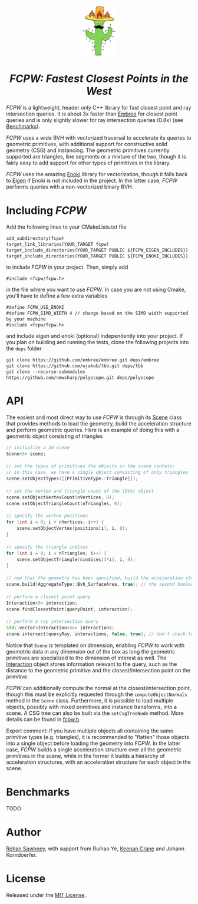 <p align="center">
<img src="logo.png" height="140" width="100">
</p>
<h1 align="center"><em>FCPW: Fastest Closest Points in the West</em></h1>

*FCPW* is a lightweight, header only C++ library for fast closest point and ray intersection queries. It is about 3x faster than <a href="https://www.embree.org">Embree</a> for closest point queries and is only slightly slower for ray intersection queries (0.8x) (see [Benchmarks](#Benchmarks)).

*FCPW* uses a wide BVH with vectorized traversal to accelerate its queries to geometric primitives, with additional support for constructive solid geometry (CSG) and instancing. The geometric primitives currently supported are triangles, line segments or a mixture of the two, though it is fairly easy to add support for other types of primitives in the library.

*FCPW* uses the amazing <a href="https://github.com/mitsuba-renderer/enoki">Enoki</a> library for vectorization, though it falls back to <a href="http://eigen.tuxfamily.org/index.php?title=Main_Page">Eigen</a> if Enoki is not included in the project. In the latter case, *FCPW* performs queries with a non-vectorized binary BVH.

# Including *FCPW*

Add the following lines to your CMakeLists.txt file

```
add_subdirectory(fcpw)
target_link_libraries(YOUR_TARGET fcpw)
target_include_directories(YOUR_TARGET PUBLIC ${FCPW_EIGEN_INCLUDES})
target_include_directories(YOUR_TARGET PUBLIC ${FCPW_ENOKI_INCLUDES})
```

to include *FCPW* in your project. Then, simply add

```
#include <fcpw/fcpw.h>
```

in the file where you want to use *FCPW*. In case you are not using Cmake, you'll have to define a few extra variables

```
#define FCPW_USE_ENOKI
#define FCPW_SIMD_WIDTH 4 // change based on the SIMD width supported by your machine
#include <fcpw/fcpw.h>
```

and include eigen and enoki (optional) independently into your project. If you plan on building and running the tests, clone the following projects into the `deps` folder

```
git clone https://github.com/embree/embree.git deps/embree
git clone https://github.com/wjakob/tbb.git deps/tbb
git clone --recurse-submodules https://github.com/nmwsharp/polyscope.git deps/polyscope
```

# API

The easiest and most direct way to use *FCPW* is through its <a href="https://github.com/rohan-sawhney/fcpw/blob/master/include/fcpw/fcpw.h">Scene</a> class that provides methods to load the geometry, build the acceleration structure and perform geometric queries. Here is an example of doing this with a geometric object consisting of triangles

```c++
// initialize a 3d scene
Scene<3> scene;

// set the types of primitives the objects in the scene contain;
// in this case, we have a single object consisting of only triangles
scene.setObjectTypes({{PrimitiveType::Triangle}});

// set the vertex and triangle count of the (0th) object
scene.setObjectVertexCount(nVertices, 0);
scene.setObjectTriangleCount(nTriangles, 0);

// specify the vertex positions
for (int i = 0; i < nVertices; i++) {
	scene.setObjectVertex(positions[i], i, 0);
}

// specify the triangle indices
for (int i = 0; i < nTriangles; i++) {
	scene.setObjectTriangle(&indices[3*i], i, 0);
}

// now that the geometry has been specified, build the acceleration structure
scene.build(AggregateType::Bvh_SurfaceArea, true); // the second boolean argument enables vectorization

// perform a closest point query
Interaction<3> interaction;
scene.findClosestPoint(queryPoint, interaction);

// perform a ray intersection query
std::vector<Interaction<3>> interactions;
scene.intersect(queryRay, interactions, false, true); // don't check for occlusion, and record all hits
```

Notice that `Scene` is templated on dimension, enabling *FCPW* to work with geometric data in any dimension out of the box as long the geometric primitives are specialized to the dimension of interest as well. The <a href="https://github.com/rohan-sawhney/fcpw/blob/master/include/fcpw/core/interaction.h">Interaction</a> object stores information relevant to the query, such as the distance to the geometric primitive and the closest/intersection point on the primitive.

*FCPW* can additionally compute the normal at the closest/intersection point, though this must be explicitly requested through the `computeObjectNormals` method in the `Scene` class. Furthermore, it is possible to load multiple objects, possibly with mixed primitives and instance transforms, into a scene. A CSG tree can also be built via the `setCsgTreeNode` method. More details can be found in <a href="https://github.com/rohan-sawhney/fcpw/blob/master/include/fcpw/fcpw.h">fcpw.h</a>.

Expert comment: if you have multiple objects all containing the same primitive types (e.g. triangles), it is recommended to "flatten" those objects into a single object before loading the geometry into *FCPW*. In the latter case, *FCPW* builds a single acceleration structure over all the geometric primitives in the scene, while in the former it builds a hierarchy of acceleration structures, with an acceleration structure for each object in the scene.

# Benchmarks

TODO

# Author
[Rohan Sawhney](http://www.rohansawhney.io), with support from Ruihao Ye, [Keenan Crane](https://www.cs.cmu.edu/~kmcrane/) and Johann Korndoerfer.

# License

Released under the [MIT License](https://opensource.org/licenses/MIT).
